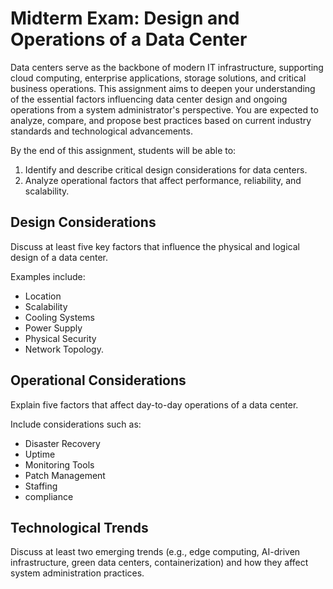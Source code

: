 # Midterm Exam: Design and Operations of a Data Center

Data centers serve as the backbone of modern IT infrastructure, supporting cloud computing, enterprise applications, storage solutions, and critical business operations. This assignment aims to deepen your understanding of the essential factors influencing data center design and ongoing operations from a system administrator's perspective. You are expected to analyze, compare, and propose best practices based on current industry standards and technological advancements.

By the end of this assignment, students will be able to:

1. Identify and describe critical design considerations for data centers.
1. Analyze operational factors that affect performance, reliability, and scalability.

## Design Considerations
Discuss at least five key factors that influence the physical and logical design of a data center.

Examples include: 
- Location
- Scalability
- Cooling Systems
- Power Supply
- Physical Security
- Network Topology.

## Operational Considerations
Explain five factors that affect day-to-day operations of a data center.

Include considerations such as: 
- Disaster Recovery
- Uptime
- Monitoring Tools
- Patch Management
- Staffing
- compliance

## Technological Trends
Discuss at least two emerging trends (e.g., edge computing, AI-driven infrastructure, green data centers, containerization) and how they affect system administration practices.

